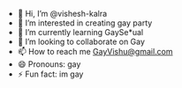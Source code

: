 - 👋 Hi, I’m @vishesh-kalra
- 👀 I’m interested in creating gay party
- 🌱 I’m currently learning GaySe*ual
- 💞️ I’m looking to collaborate on Gay
- 📫 How to reach me GayVishu@gmail.com
- 😄 Pronouns: gay
- ⚡ Fun fact: im gay

<!---
vishesh-kalra/vishesh-kalra is a ✨ special ✨ repository because its `README.md` (this file) appears on your GitHub profile.
You can click the Preview link to take a look at your changes.
--->
